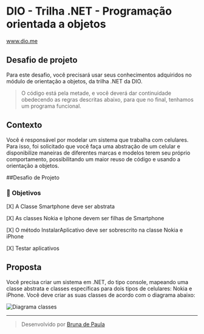 # DIO - Trilha .NET - Programação orientada a objetos
www.dio.me

## Desafio de projeto
Para este desafio, você precisará usar seus conhecimentos adquiridos no módulo de orientação a objetos, da trilha .NET da DIO.
> O código está pela metade, e você deverá dar continuidade obedecendo as regras descritas abaixo, para que no final, tenhamos um programa funcional.

## Contexto
Você é responsável por modelar um sistema que trabalha com celulares. Para isso, foi solicitado que você faça uma abstração de um celular e disponibilize maneiras de diferentes marcas e modelos terem seu próprio comportamento, possibilitando um maior reuso de código e usando a orientação a objetos.

##Desafio de Projeto

### 🎯 Objetivos
[X] A Classe Smartphone deve ser abstrata

[X] As classes Nokia e Iphone devem ser filhas de Smartphone

[X] O método InstalarAplicativo deve ser sobrescrito na classe Nokia e iPhone

[X] Testar aplicativos

## Proposta
Você precisa criar um sistema em .NET, do tipo console, mapeando uma classe abstrata e classes específicas para dois tipos de celulares: Nokia e iPhone. 
Você deve criar as suas classes de acordo com o diagrama abaixo:

![Diagrama classes](Imagens/diagrama.png)


---
>Desenvolvido por [Bruna de Paula](www.linkedin.com/in/brunadpaula)
